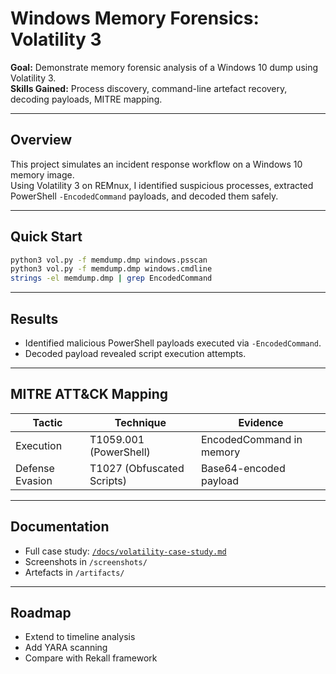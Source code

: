 # Windows Memory Forensics: Volatility 3

**Goal:** Demonstrate memory forensic analysis of a Windows 10 dump using Volatility 3.  
**Skills Gained:** Process discovery, command-line artefact recovery, decoding payloads, MITRE mapping.

---

## Overview
This project simulates an incident response workflow on a Windows 10 memory image.  
Using Volatility 3 on REMnux, I identified suspicious processes, extracted PowerShell `-EncodedCommand` payloads, and decoded them safely.

---

## Quick Start
```bash
python3 vol.py -f memdump.dmp windows.psscan
python3 vol.py -f memdump.dmp windows.cmdline
strings -el memdump.dmp | grep EncodedCommand
```

---

## Results
- Identified malicious PowerShell payloads executed via `-EncodedCommand`.  
- Decoded payload revealed script execution attempts.  

---

## MITRE ATT&CK Mapping
| Tactic         | Technique                        | Evidence                  |
|----------------|----------------------------------|---------------------------|
| Execution      | T1059.001 (PowerShell)           | EncodedCommand in memory  |
| Defense Evasion| T1027 (Obfuscated Scripts)       | Base64-encoded payload    |

---

## Documentation
- Full case study: [`/docs/volatility-case-study.md`](docs/volatility-case-study.md)  
- Screenshots in `/screenshots/`  
- Artefacts in `/artifacts/`

---

## Roadmap
- Extend to timeline analysis  
- Add YARA scanning  
- Compare with Rekall framework
